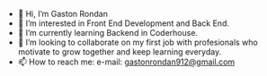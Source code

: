 - 👋 Hi, I’m Gaston Rondan
- 👀 I’m interested in Front End Development and Back End.
- 🌱 I’m currently learning Backend in Coderhouse.
- 💞️ I’m looking to collaborate on my first job with profesionals who motivate to grow together and keep learning everyday.
- 📫 How to reach me: e-mail: gastonrondan912@gmail.com

